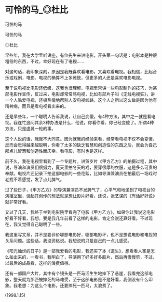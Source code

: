 # 可怜的马_◎杜比

可怜的马

可怜的马

◎杜比

早些年，我在大学里听讲座，有位先生来讲电影，开头第一句话是：电影本是种很粗俗的东西，不过，幸好现在有了电视……

对这句话，我印象深刻，原因是我既喜欢看电影，又喜欢看电视。我相信，比起音乐或戏剧，电影、电视的确算不上多雅致，但更多的人还是喜欢电影电视。

至于说电视比电影还低级，这我也很理解。电视里常讲一些电影制作的技巧，为某部电影作宣传，反过来，电影却常常骂电视，比如有部片子叫《无线电视狂》，讲一个人酷爱电视，还极热情地帮别人安电视线路，这个人之所以这么做是因为他有精神病，而且是看电视看出来的。

还是早些年，一个聪明人告诉我说，让自己变傻，有4种方法，其中之一就是看电视。我连忙追问其余3种办法是什么，他说，你看你看，你已经变傻了。所谓4种方法，只是虚晃一枪的事。

这个人说的话，我就不大同意。因为就我的经验来看，经常看电视不仅不会变傻，反而会觉得越来越聪明，你看了太多的缺乏智慧和创造性的东西之后，就会为自己那点儿智慧和创造性而庆幸。看电影，有时也是这样。

前不久，我在电视里看到了一个专题片，讲贺岁片《甲方乙方》的拍摄过程，其中说，导演和演员们很努力，夏天里拍冬天的戏，要穿很厚的衣服，这是多么可贵的奉献。电视片还记录下拍这部电影的一些花絮，比如导演兼演员在拍最后一场戏时老找不着感觉，发了点儿脾气。

过了些日子，《甲方乙方》的导演兼演员不发脾气了，心平气和地坐到了电视台的演播室里，谈起其创作的想法就是想让影片好看，还说，张艺谋的《有话好好说》就非常好看。

又过了几天，我终于坐到电影院里看完了电影《甲方乙方》，如果你让我说这电影好看不好看，我想，要是我几年前看了这样的电影，肯定会说还算好看。不过现在，我又觉得自己聪明了一些。

我这里写文章，并不是要评价哪部电影好，哪部电影坏，也不是想说电影和电视的关系问题。这些话，我没资格说。我想说的只是自己的一点儿感受。

《阳光灿烂的日子》是一部我爱看的电影，我还买了本《诞生》，想看看人家是怎么拍出来的，一看书，我明白了，导演用了好多好多胶片，然后再慢慢剪，不过，以最后的成品看，这样的浪费值得。

还有一部国产大片，其中有个镜头是一匹马活生生地摔下了悬崖，我看完这部电影，整天就为那匹被摔死的马难受，至于这部电影是不是好看，我倒没有什么印象。我老想：为这么个电影，还要摔死一匹马，太浪费了。

(1998.1.15)